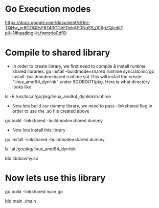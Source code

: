 # Go Execution modes 
https://docs.google.com/document/d/1nr-TQHw_er6GOQRsF6T43GGhFDelrAP0NqSS_00RgZQ/edit?pli=1#heading=h.fwmrrio0df0i

# Compile to shared library 
- In order to create library, we first need to compile & install runtime shared libraries:
  go install -buildmode=shared runtime sync/atomic
  go install -buildmode=shared runtime std
  This will install the create "linux_amd64_dynlink" under $GOROOT/pkg. Here is what directory looks like

ls -R /usr/local/go/pkg/linux_amd64_dynlink/runtime

- Now lets build our dummy library, we need to pass -linkshared flag in order to use the .so file created above

go build -linkshared -buildmode=shared dummy

-  Now lets install this library

go install -linkshared -buildmode=shared dummy


ls -al /go/pkg/linux_amd64_dynlink

ldd libdummy.so 

#  Now lets use this library
go build -linkshared main.go

ldd main
./main